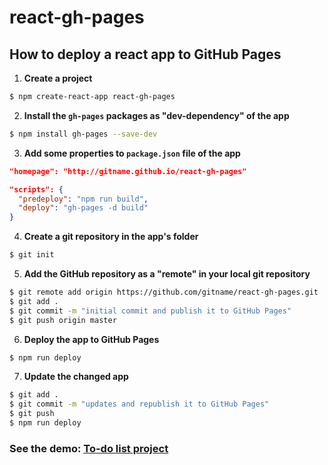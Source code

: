 # react-gh-pages
## How to deploy a react app to GitHub Pages

1. **Create a project**
```bash
$ npm create-react-app react-gh-pages
```

2. **Install the `gh-pages` packages as "dev-dependency" of the app**
```bash
$ npm install gh-pages --save-dev
```

3. **Add some properties to `package.json` file of the app**
```json
"homepage": "http://gitname.github.io/react-gh-pages"
```

```json
"scripts": {
  "predeploy": "npm run build",
  "deploy": "gh-pages -d build"
}
```

4. **Create a git repository in the app's folder**
```bash
$ git init
```

5. **Add the GitHub repository as a "remote" in your local git repository**
```bash
$ git remote add origin https://github.com/gitname/react-gh-pages.git
$ git add .
$ git commit -m "initial commit and publish it to GitHub Pages"
$ git push origin master
```

6. **Deploy the app to GitHub Pages**
```bash
$ npm run deploy
```

7. **Update the changed app**
```bash
$ git add .
$ git commit -m "updates and republish it to GitHub Pages"
$ git push
$ npm run deploy
```
### See the demo: [To-do list project](https://mwhocodes.github.io/react-gh-pages/)

